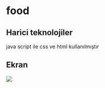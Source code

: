 # food


<h2>Harici teknolojiler</h2>
java script ile css ve html kullanılmıştır

<h2> Ekran </h2>

![](screen.gif)